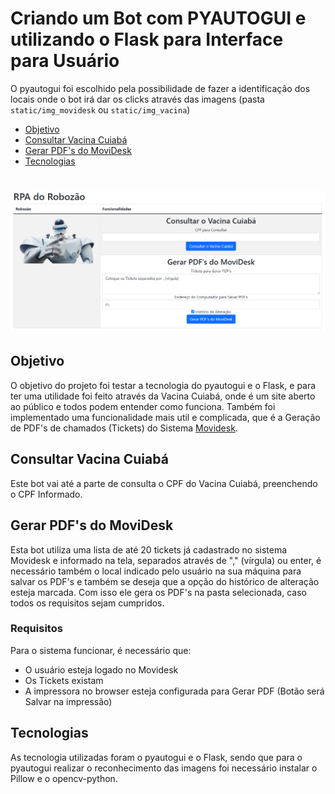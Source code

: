 # Criando um Bot com PYAUTOGUI e utilizando o Flask para Interface para Usuário
O pyautogui foi escolhido pela possibilidade de fazer a identificação dos locais onde o bot irá dar os clicks através das imagens (pasta `static/img_movidesk` ou `static/img_vacina`)

 * [Objetivo](#Objetivo)
 * [Consultar Vacina Cuiabá](#consultar-vacina-cuiab%C3%A1)
 * [Gerar PDF's do MoviDesk](#gerar-pdfs-do-movidesk)
 * [Tecnologias](#tecnologias)
   
<h1 align="center">
  <img alt="NextLevelWeek" title="#NextLevelWeek" src="./assets/TelaPrincipal.png" />
</h1>

## Objetivo
O objetivo do projeto foi testar a tecnologia do pyautogui e o Flask, e para ter uma utilidade foi feito através da Vacina Cuiabá, onde é um site aberto ao público e todos podem entender como funciona. 
Também foi implementado uma funcionalidade mais util e complicada, que é a Geração de PDF's de chamados (Tickets) do Sistema <a href="https://www.movidesk.com/">Movidesk</a>.

## Consultar Vacina Cuiabá
Este bot vai até a parte de consulta o CPF do Vacina Cuiabá, preenchendo o CPF Informado. 

## Gerar PDF's do MoviDesk
Esta bot utiliza uma lista de até 20 tickets já cadastrado no sistema Movidesk e informado na tela, separados através de "," (vírgula) ou enter, é necessário também o local indicado pelo usuário na sua máquina para salvar os PDF's e também se deseja que a opção do histórico de alteração esteja marcada. Com isso ele gera os PDF's na pasta selecionada, caso todos os requisitos sejam cumpridos.

### Requisitos
Para o sistema funcionar, é necessário que:
* O usuário esteja logado no Movidesk
* Os Tickets existam
* A impressora no browser esteja configurada para Gerar PDF (Botão será Salvar na impressão)

## Tecnologias
As tecnologia utilizadas foram o pyautogui e o Flask, sendo que para o pyautogui realizar o reconhecimento das imagens foi necessário instalar o Pillow e o opencv-python. 
